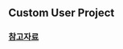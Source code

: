 ## Custom User Project

### [참고자료](https://github.com/lolripgg/conduit-django-markdown/blob/master/01-authentication.md)